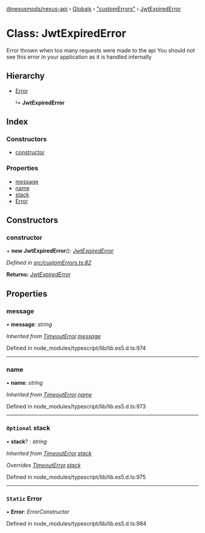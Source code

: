 [@nexusmods/nexus-api](../README.md) › [Globals](../globals.md) › ["customErrors"](../modules/_customerrors_.md) › [JwtExpiredError](_customerrors_.jwtexpirederror.md)

# Class: JwtExpiredError

Error thrown when too many requests were made to the api
You should not see this error in your application as it is handled internally

## Hierarchy

* [Error](_customerrors_.timeouterror.md#static-error)

  ↳ **JwtExpiredError**

## Index

### Constructors

* [constructor](_customerrors_.jwtexpirederror.md#constructor)

### Properties

* [message](_customerrors_.jwtexpirederror.md#message)
* [name](_customerrors_.jwtexpirederror.md#name)
* [stack](_customerrors_.jwtexpirederror.md#optional-stack)
* [Error](_customerrors_.jwtexpirederror.md#static-error)

## Constructors

###  constructor

\+ **new JwtExpiredError**(): *[JwtExpiredError](_customerrors_.jwtexpirederror.md)*

*Defined in [src/customErrors.ts:82](https://github.com/Nexus-Mods/node-nexus-api/blob/3265db7/src/customErrors.ts#L82)*

**Returns:** *[JwtExpiredError](_customerrors_.jwtexpirederror.md)*

## Properties

###  message

• **message**: *string*

*Inherited from [TimeoutError](_customerrors_.timeouterror.md).[message](_customerrors_.timeouterror.md#message)*

Defined in node_modules/typescript/lib/lib.es5.d.ts:974

___

###  name

• **name**: *string*

*Inherited from [TimeoutError](_customerrors_.timeouterror.md).[name](_customerrors_.timeouterror.md#name)*

Defined in node_modules/typescript/lib/lib.es5.d.ts:973

___

### `Optional` stack

• **stack**? : *string*

*Inherited from [TimeoutError](_customerrors_.timeouterror.md).[stack](_customerrors_.timeouterror.md#optional-stack)*

*Overrides [TimeoutError](_customerrors_.timeouterror.md).[stack](_customerrors_.timeouterror.md#optional-stack)*

Defined in node_modules/typescript/lib/lib.es5.d.ts:975

___

### `Static` Error

▪ **Error**: *ErrorConstructor*

Defined in node_modules/typescript/lib/lib.es5.d.ts:984
